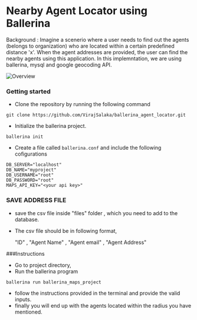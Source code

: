 # Nearby Agent Locator using Ballerina
Background :
    Imagine a scenerio where a user needs to find out the agents (belongs to organization)
    who are located within a certain predefined distance 'x'. When the agent addresses are
    provided, the user can find the nearby agents using this application. In this implemntation,
    we are using ballerina, mysql  and google geocoding API.

![Overview](component_diagram.jpg)

### Getting started

* Clone the repository by running the following command
```shell
git clone https://github.com/VirajSalaka/ballerina_agent_locator.git
```

* Initialize the ballerina project.
```shell
ballerina init
```
* Create a file called `ballerina.conf` and include the following cofigurations
```shell
DB_SERVER="localhost"
DB_NAME="myproject"
DB_USERNAME="root"
DB_PASSWORD="root"
MAPS_API_KEY="<your api key>"
```
 
### SAVE ADDRESS FILE
* save the csv file inside "files" folder , which you need to add to the database.
* The csv file should be in following format,

    "ID" , "Agent Name" , "Agent email" , "Agent Address" 
    

###Instructions
* Go to project directory,
* Run the ballerina program
```shell
ballerina run ballerina_maps_project
```
* follow the instructions provided in the terminal and provide the valid inputs.
* finally you will end up with the agents located within the radius you have mentioned.
    
    
